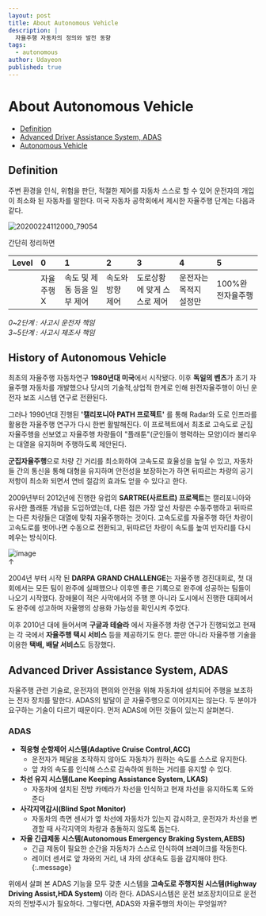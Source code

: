```yaml
---
layout: post
title: About Autonomous Vehicle
description: |
  자율주행 자동차의 정의와 발전 동향
tags:
  - autonomous
author: Udayeon
published: true
---
```


# About Autonomous Vehicle
- [Definition](https://udayeon.github.io/2021/07/05/About-AV/#definition)
- [Advanced Driver Assistance System, ADAS](https://udayeon.github.io/2021/07/05/About-AV/#advanced-driver-assistance-system-adas)
- [Autonomous Vehicle](https://udayeon.github.io/2021/07/05/About-AV/#autonomous-vehicle)

## Definition
주변 환경을 인식, 위험을 판단, 적절한 제어를 자동차 스스로 할 수 있어 운전자의 개입이 최소화 된 자동차를 말한다.
미국 자동차 공학회에서 제시한 자율주행 단계는 다음과 같다. 

![20200224112000_79054](https://user-images.githubusercontent.com/69246778/124425112-0f3d1080-dda3-11eb-973b-72884e6135c3.png)

간단히 정리하면

|Level| 0 | 1 | 2 | 3 | 4 | 5 |
|:----|:--|:--|:--|:--|:--|:--|
|	  |자율주행X|속도 및 제동 등을 일부 제어|속도와 방향 제어|도로상황에 맞게 스스로 제어|운전자는 목적지 설정만|100%완전자율주행|

_0~2단계 : 사고시 운전자 책임_  
_3~5단계 : 사고시 제조사 책임_


## History of Autonomous Vehicle
최초의 자율주행 자동차연구 **1980년대 미국**에서 시작됐다. 이후 **독일의 벤츠**가 초기 자율주행 자동차를 개발했으나 당시의 기술적,상업적 한계로 인해 완전자율주행이 아닌 운전자 보조 시스템 연구로 전환된다.

그러나 1990년대 진행된 **'캘리포니아 PATH 프로젝트'** 를 통해 Radar와 도로 인프라를 활용한 자율주행 연구가 다시 한번 활발해진다. 이 프로젝트에서 최초로 고속도로 군집자율주행을 선보였고 자율주행 차량들이 "플래툰"(군인들이 행력하는 모양)이라 불리우는 대열을 유지하며 주행하도록 제안된다. 

**군집자율주행**으로 차량 간 거리를 최소화하여 고속도로 효율성을 높일 수 있고, 자동차들 간의 통신을 통해 대형을 유지하며 안전성을 보장하는가 하면 뒤따르는 차량의 공기저항이 최소화 되면서 연비 절감의 효과도 얻을 수 있다고 한다.

2009년부터 2012년에 진행한 유럽의 **SARTRE(사르트르) 프로젝트**는 캘리포니아와 유사한 플래툰 개념을 도입하였는데, 다른 점은 가장 앞선 차량은 수동주행하고 뒤따르는 다른 차량들은 대열에 맞춰 자율주행하는 것이다. 고속도로를 자율주행 하던 차량이 고속도로를 벗어나면 수동으로 전환되고, 뒤따르던 차량이 속도를 높여 빈자리를 다시 메우는 방식이다. 

![image](https://user-images.githubusercontent.com/69246778/124427944-0ea67900-dda7-11eb-81a4-e8339733eb38.png)                                     
<SARTRE Project>↑
  
2004년 부터 시작 된 **DARPA GRAND CHALLENGE**는 자율주행 경진대회로, 첫 대회에서는 모든 팀이 완주에 실패했으나 이후엔 좋은 기록으로 완주에 성공하는 팀들이 나오기 시작했다. 장애물이 적은 사막에서의 주행 뿐 아니라 도시에서 진행한 대회에서도 완주에 성고하며 자율행의 상용화 가능성을 확인시켜 주었다. 

  이후 2010년 대에 들어서며 **구글과 테슬라** 에서 자율주행 차량 연구가 진행되었고 현재는 각 국에서 **자율주행 택시 서비스** 등을 제공하기도 한다. 뿐만 아니라 자율주행 기술을 이용한 **택배, 배달 서비스**도 등장했다. 

## Advanced Driver Assistance System, ADAS
자율주행 관련 기술로, 운전자의 편의와 안전을 위해 자동차에 설치되어 주행을 보조하는 전자 장치를 말한다. 
ADAS의 발달이 곧 자율주행으로 이어지지는 않는다. 두 분야가 요구하는 기술이 다르기 때문이다.
먼저 ADAS에 어떤 것들이 있는지 살펴본다.

### ADAS
- **적응형 순항제어 시스템(Adaptive Cruise Control,ACC)**
  - 운전자가 페달을 조작하지 않아도 자동차가 원하는 속도를 스스로 유지한다.
  - 앞 차의 속도를 인식해 스스로 감속하여 원하는 거리를 유지할 수 있다.
- **차선 유지 시스템(Lane Keeping Assistance System, LKAS)**
  - 자동차에 설치된 전방 카메라가 차선을 인식하고 현재 차선을 유지하도록 도와준다
- **사각지역감시(Blind Spot Monitor)**
  - 자동차의 측면 센서가 옆 차선에 자동차가 있는지 감시하고, 운전자가 차선을 변경할 때 사각지역의 차량과 충돌하지 않도록 돕는다.    
- **자율 긴급제동 시스템(Autonomous Emergency Braking System,AEBS)**
  - 긴급 제동이 필요한 순간을 자동차가 스스로 인식하여 브레이크를 작동한다. 
  - 레이더 센서로 앞 차와의 거리, 내 차의 상대속도 등을 감지해야 한다.
{:.message}

위에서 살펴 본 ADAS 기능을 모두 갖춘 시스템을 **고속도로 주행지원 시스템(Highway Driving Assist,HDA System)** 이라 한다. 
ADAS시스템은 운전 보조장치이므로 운전자의 전방주시가 필요하다.
그렇다면, ADAS와 자율주행의 차이는 무엇일까? 



